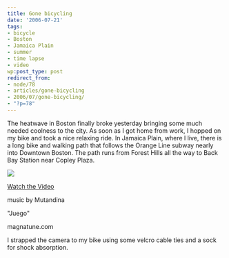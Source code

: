 ```yaml
---
title: Gone bicycling
date: '2006-07-21'
tags:
- bicycle
- Boston
- Jamaica Plain
- summer
- time lapse
- video
wp:post_type: post
redirect_from:
- node/78
- articles/gone-bicycling
- 2006/07/gone-bicycling/
- "?p=78"
---
```


The heatwave in Boston finally broke yesterday bringing some much needed coolness to the city. As soon as I got home from work, I hopped on my bike and took a nice relaxing ride. In Jamaica Plain, where I live, there is a long bike and walking path that follows the Orange Line subway nearly into Downtown Boston. The path runs from Forest Hills all the way to Back Bay Station near Copley Plaza.

  [ ![](http://blip.tv/uploadedFiles/Bensheldon-GoneBicycling633.jpg) ](http://blip.tv/file/get/Bensheldon-GoneBicycling824.mp4?source=3)



  [Watch the Video](http://blip.tv/file/get/Bensheldon-GoneBicycling824.mp4?source=3)

music by Mutandina

"Juego"

magnatune.com

I strapped the camera to my bike using some velcro cable ties and a sock for shock absorption.

